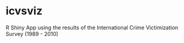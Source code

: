 # icvsviz
R Shiny App using the results of the International Crime Victimization Survey (1989 - 2010)
